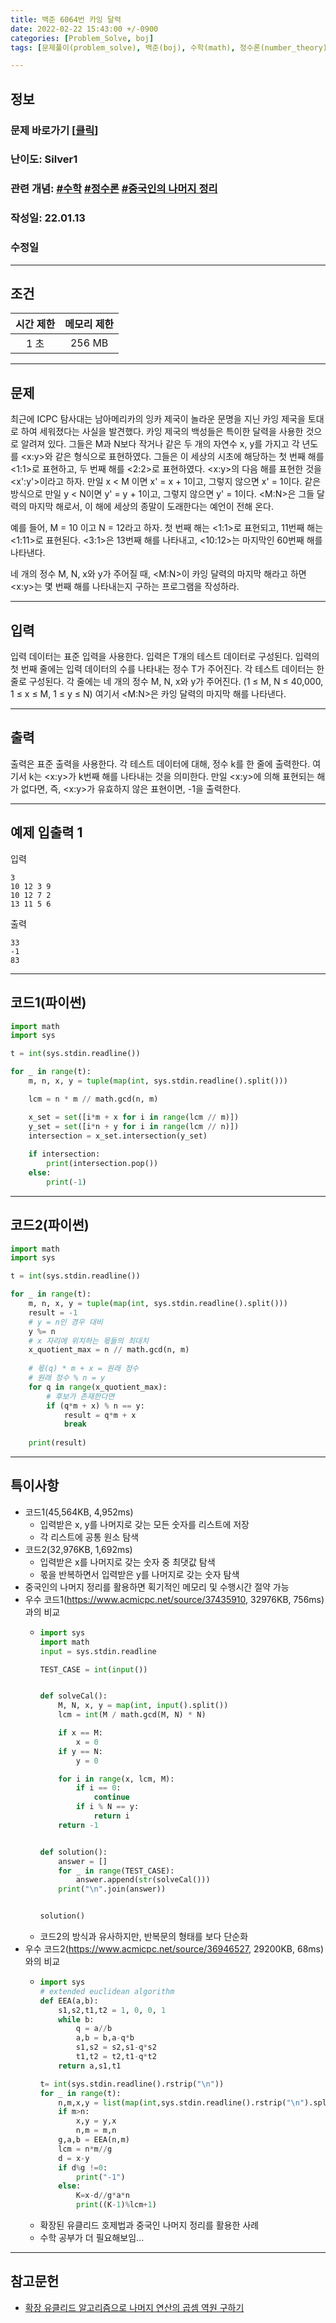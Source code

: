```yaml
---
title: 백준 6064번 카잉 달력
date: 2022-02-22 15:43:00 +/-0900
categories: [Problem_Solve, boj]
tags: [문제풀이(problem_solve), 백준(boj), 수학(math), 정수론(number_theory), 중국인의 나머지 정리(chinese_remainder_theorem)]

---
```

## 정보
### 문제 바로가기 [[클릭](https://www.acmicpc.net/problem/6064)]
### 난이도: Silver1
### 관련 개념: [#수학](https://www.acmicpc.net/problemset?sort=ac_desc&algo=124) [#정수론](https://www.acmicpc.net/problemset?sort=ac_desc&algo=95) [#중국인의 나머지 정리](https://www.acmicpc.net/problemset?sort=ac_desc&algo=19)
### 작성일: 22.01.13
### 수정일

---
## 조건
시간 제한|메모리 제한
:---:|:---:
1 초|256 MB

---
## 문제
최근에 ICPC 탐사대는 남아메리카의 잉카 제국이 놀라운 문명을 지닌 카잉 제국을 토대로 하여 세워졌다는 사실을 발견했다. 카잉 제국의 백성들은 특이한 달력을 사용한 것으로 알려져 있다. 그들은 M과 N보다 작거나 같은 두 개의 자연수 x, y를 가지고 각 년도를 <x:y>와 같은 형식으로 표현하였다. 그들은 이 세상의 시초에 해당하는 첫 번째 해를 <1:1>로 표현하고, 두 번째 해를 <2:2>로 표현하였다. <x:y>의 다음 해를 표현한 것을 <x':y'>이라고 하자. 만일 x < M 이면 x' = x + 1이고, 그렇지 않으면 x' = 1이다. 같은 방식으로 만일 y < N이면 y' = y + 1이고, 그렇지 않으면 y' = 1이다. <M:N>은 그들 달력의 마지막 해로서, 이 해에 세상의 종말이 도래한다는 예언이 전해 온다. 

예를 들어, M = 10 이고 N = 12라고 하자. 첫 번째 해는 <1:1>로 표현되고, 11번째 해는 <1:11>로 표현된다. <3:1>은 13번째 해를 나타내고, <10:12>는 마지막인 60번째 해를 나타낸다. 

네 개의 정수 M, N, x와 y가 주어질 때, <M:N>이 카잉 달력의 마지막 해라고 하면 <x:y>는 몇 번째 해를 나타내는지 구하는 프로그램을 작성하라. 

---
## 입력
입력 데이터는 표준 입력을 사용한다. 입력은 T개의 테스트 데이터로 구성된다. 입력의 첫 번째 줄에는 입력 데이터의 수를 나타내는 정수 T가 주어진다. 각 테스트 데이터는 한 줄로 구성된다. 각 줄에는 네 개의 정수 M, N, x와 y가 주어진다. (1 ≤ M, N ≤ 40,000, 1 ≤ x ≤ M, 1 ≤ y ≤ N) 여기서 <M:N>은 카잉 달력의 마지막 해를 나타낸다.

---
## 출력
출력은 표준 출력을 사용한다. 각 테스트 데이터에 대해, 정수 k를 한 줄에 출력한다. 여기서 k는 <x:y>가 k번째 해를 나타내는 것을 의미한다. 만일 <x:y>에 의해 표현되는 해가 없다면, 즉, <x:y>가 유효하지 않은 표현이면, -1을 출력한다.

---
## 예제 입출력 1
입력
```
3
10 12 3 9
10 12 7 2
13 11 5 6
```

출력
```
33
-1
83
```
---
## 코드1(파이썬)
```python
import math
import sys

t = int(sys.stdin.readline())

for _ in range(t):
    m, n, x, y = tuple(map(int, sys.stdin.readline().split()))

    lcm = n * m // math.gcd(n, m)

    x_set = set([i*m + x for i in range(lcm // m)])
    y_set = set([i*n + y for i in range(lcm // n)])
    intersection = x_set.intersection(y_set)
    
    if intersection:
        print(intersection.pop())
    else:
        print(-1)

```

---
## 코드2(파이썬)
```python
import math
import sys

t = int(sys.stdin.readline())

for _ in range(t):
    m, n, x, y = tuple(map(int, sys.stdin.readline().split()))
    result = -1
    # y = n인 경우 대비
    y %= n
    # x 자리에 위치하는 몫들의 최대치
    x_quotient_max = n // math.gcd(n, m)
    
    # 몫(q) * m + x = 원래 정수
    # 원래 정수 % n = y
    for q in range(x_quotient_max):
        # 후보가 존재한다면
        if (q*m + x) % n == y:
            result = q*m + x
            break
    
    print(result)

```

---
## 특이사항
- 코드1(45,564KB, 4,952ms)
  - 입력받은 x, y를 나머지로 갖는 모든 숫자를 리스트에 저장
  - 각 리스트에 공통 원소 탐색
- 코드2(32,976KB, 1,692ms)
  - 입력받은 x를 나머지로 갖는 숫자 중 최댓값 탐색
  - 몫을 반복하면서 입력받은 y를 나머지로 갖는 숫자 탐색
- 중국인의 나머지 정리를 활용하면 획기적인 메모리 및 수행시간 절약 가능
- 우수 코드1(https://www.acmicpc.net/source/37435910, 32976KB, 756ms)과의 비교
  - ```python
    import sys
    import math
    input = sys.stdin.readline

    TEST_CASE = int(input())


    def solveCal():
        M, N, x, y = map(int, input().split())
        lcm = int(M / math.gcd(M, N) * N)

        if x == M:
            x = 0
        if y == N:
            y = 0

        for i in range(x, lcm, M):
            if i == 0:
                continue
            if i % N == y:
                return i
        return -1


    def solution():
        answer = []
        for _ in range(TEST_CASE):
            answer.append(str(solveCal()))
        print("\n".join(answer))


    solution()
    
    ```
  - 코드2의 방식과 유사하지만, 반복문의 형태를 보다 단순화
- 우수 코드2(https://www.acmicpc.net/source/36946527, 29200KB, 68ms)와의 비교
  - ```python
    import sys
    # extended euclidean algorithm
    def EEA(a,b):
        s1,s2,t1,t2 = 1, 0, 0, 1
        while b:
            q = a//b
            a,b = b,a-q*b
            s1,s2 = s2,s1-q*s2
            t1,t2 = t2,t1-q*t2
        return a,s1,t1

    t= int(sys.stdin.readline().rstrip("\n"))
    for _ in range(t):
        n,m,x,y = list(map(int,sys.stdin.readline().rstrip("\n").split(" ")))
        if m>n:
            x,y = y,x
            n,m = m,n
        g,a,b = EEA(n,m)
        lcm = n*m//g
        d = x-y
        if d%g !=0:
            print("-1")
        else:
            K=x-d//g*a*n
            print((K-1)%lcm+1)

    ```
  - 확장된 유클리드 호제법과 중국인 나머지 정리를 활용한 사례
  - 수학 공부가 더 필요해보임...

---
## 참고문헌
- [확장 유클리드 알고리즘으로 나머지 연산의 곱셈 역원 구하기](https://blog.joonas.io/25?category=722678)
